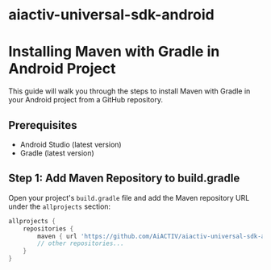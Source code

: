 # aiactiv-universal-sdk-android
# Installing Maven with Gradle in Android Project

This guide will walk you through the steps to install Maven with Gradle in your Android project from a GitHub repository.

## Prerequisites

- Android Studio (latest version)
- Gradle (latest version)

## Step 1: Add Maven Repository to build.gradle

Open your project's `build.gradle` file and add the Maven repository URL under the `allprojects` section:

```groovy
allprojects {
    repositories {
        maven { url 'https://github.com/AiACTIV/aiactiv-universal-sdk-android/raw/maven2}
        // other repositories...
    }
}

